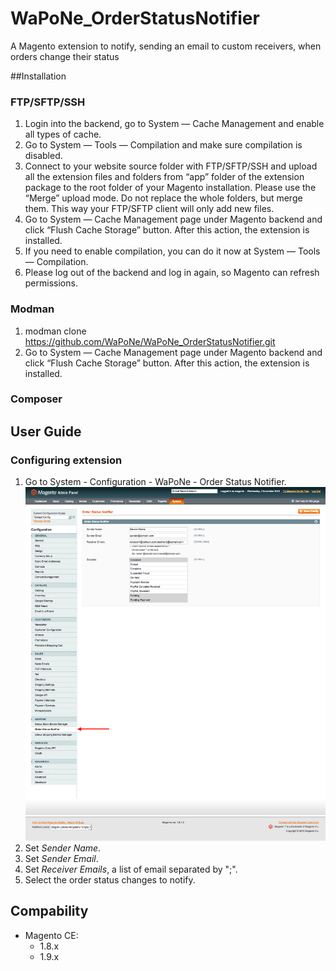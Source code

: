 # WaPoNe_OrderStatusNotifier
A Magento extension to notify, sending an email to custom receivers,  when orders change their status

##Installation

### FTP/SFTP/SSH

1. Login into the backend, go to System — Cache Management and enable all types of cache.
2. Go to System — Tools — Compilation and make sure compilation is disabled.
3. Connect to your website source folder with FTP/SFTP/SSH and upload all the extension files and folders from “app” folder of the extension package to the root folder of your Magento installation.
Please use the “Merge” upload mode. Do not replace the whole folders, but merge them. This way your FTP/SFTP client will only add new files.
4. Go to System — Cache Management page under Magento backend and click “Flush Cache Storage” button. After this action, the extension is installed.
5. If you need to enable compilation, you can do it now at System — Tools — Compilation.
6. Please log out of the backend and log in again, so Magento can refresh permissions.

### Modman

1. modman clone https://github.com/WaPoNe/WaPoNe_OrderStatusNotifier.git
2. Go to System — Cache Management page under Magento backend and click “Flush Cache Storage” button. After this action, the extension is installed.

### Composer

## User Guide

### Configuring extension

1. Go to System - Configuration - WaPoNe - Order Status Notifier.
![](doc/images/wapone_orderstatusnotifier.png)
2. Set *Sender Name*.
3. Set *Sender Email*.
4. Set *Receiver Emails*, a list of email separated by ";".
5. Select the order status changes to notify.

## Compability

- Magento CE:
  - 1.8.x
  - 1.9.x

